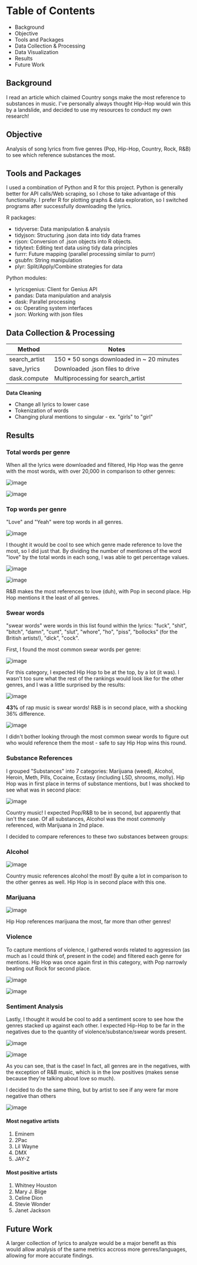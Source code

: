 # Table of Contents 

- Background 
- Objective 
- Tools and Packages 
- Data Collection & Processing
- Data Visualization 
- Results 
- Future Work 

## Background 
I read an article which claimed Country songs make the most reference to substances in music. I've personally always thought Hip-Hop would win this by a landslide, and decided to use my resources to conduct my own research! 

## Objective
Analysis of song lyrics from five genres (Pop, Hip-Hop, Country, Rock, R&B) to see which reference substances the most.

## Tools and Packages 
I used a combination of Python and R for this project. Python is generally better for API calls/Web scraping, so I chose to take advantage of this functionality. I prefer R for plotting graphs & data exploration, so I switched programs after successfully downloading the lyrics.

R packages: 
- tidyverse: Data manipulation & analysis 
- tidyjson: Structuring .json data into tidy data frames 
- rjson: Conversion of .json objects into R objects. 
- tidytext: Editing text data using tidy data principles
- furrr: Future mapping (parallel processing similar to purrr)
- gsubfn: String manipulation
- plyr: Split/Apply/Combine strategies for data


Python modules: 
- lyricsgenius: Client for Genius API 
- pandas: Data manipulation and analysis
- dask: Parallel processing
- os: Operating system interfaces
- json: Working with json files

## Data Collection & Processing
|Method        |Notes                                     |
|--------------|------------------------------------------|
|search_artist |150 * 50 songs downloaded in ~ 20 minutes |
|save_lyrics   | Downloaded .json files to drive          |
|dask.compute  | Multiprocessing for search_artist        |

**Data Cleaning**
- Change all lyrics to lower case 
- Tokenization of words
- Changing plural mentions to singular - ex. "girls" to "girl" 


## Results

### Total words per genre

When all the lyrics were downloaded and filtered, Hip Hop was the genre with the most words, with over 20,000 in comparison to other genres: 

![image](https://user-images.githubusercontent.com/91495866/138732444-a2902f4a-7631-4d72-9c07-7b61dbbb754b.png)

![image](https://user-images.githubusercontent.com/91495866/138732316-2f4cc004-07d1-4b4f-9450-b8a247eda654.png)


### Top words per genre

"Love" and "Yeah" were top words in all genres. 

![image](https://user-images.githubusercontent.com/91495866/138732750-033f8b96-14e0-48f7-a802-8e7b47032d99.png)


I thought it would be cool to see which genre made reference to love the most, so I did just that. By dividing the number of mentiones of the word "love" by the total words in each song, I was able to get percentage values. 

![image](https://user-images.githubusercontent.com/91495866/138733347-dca26725-dba4-4242-bb69-4a65ab924a91.png)

![image](https://user-images.githubusercontent.com/91495866/138733234-6c1126ff-ed68-45f7-a4ed-8a382432232e.png)

R&B makes the most references to love (duh), with Pop in second place. Hip Hop mentions it the least of all genres. 

### Swear words 
"swear words" were words in this list found within the lyrics:  "fuck", "shit", "bitch", "damn", "cunt", "slut", "whore", "ho", "piss", "bollocks" (for the British artists!), "dick", "cock". 

First, I found the most common swear words per genre: 

![image](https://user-images.githubusercontent.com/91495866/138734514-b06ffd16-a8e2-4fc4-b20a-1b87679f24ef.png)


For this category, I expected Hip Hop to be at the top, by a lot (it was). I wasn't too sure what the rest of the rankings would look like for the other genres, and I was a little surprised by the results: 

![image](https://user-images.githubusercontent.com/91495866/138734063-9ca7bd36-3086-4787-9a44-b940a1ac7ee7.png)

**43%** of rap music is swear words! R&B is in second place, with a shocking 36% difference. 

![image](https://user-images.githubusercontent.com/91495866/138734851-d3bc4b4c-1916-435e-87d4-f6addcabeceb.png)

I didn't bother looking through the most common swear words to figure out who would reference them the most - safe to say Hip Hop wins this round. 


### Substance References 

I grouped "Substances" into 7 categories: Marijuana (weed), Alcohol, Heroin, Meth, Pills, Cocaine, Ecstasy (including LSD, shrooms, molly). Hip Hop was in first place in terms of substance mentions, but I was shocked to see what was in second place: 

![image](https://user-images.githubusercontent.com/91495866/138735184-5dce147c-1aca-4032-8a81-2225d3412e01.png)

Country music! I expected Pop/R&B to be in second, but apparently that isn't the case. Of all substances, Alcohol was the most commonly referenced, with Marijuana in 2nd place. 

I decided to compare references to these two substances between groups: 

### Alcohol 
![image](https://user-images.githubusercontent.com/91495866/138735583-159425f9-a6ab-4a90-ac67-35039045ec4b.png)

Country music references alcohol the most! By quite a lot in comparison to the other genres as well. Hip Hop is in second place with this one.


### Marijuana 

![image](https://user-images.githubusercontent.com/91495866/138735824-10bb6eff-74f1-4be6-8bb6-73cc6d681694.png)

Hip Hop references marijuana the most, far more than other genres! 


### Violence
To capture mentions of violence, I gathered words related to aggression (as much as I could think of, present in the code) and filtered each genre for mentions. Hip Hop was once again first in this category, with Pop narrowly beating out Rock for second place. 

![image](https://user-images.githubusercontent.com/91495866/138736512-b3ac33d7-aa83-4364-9c00-56b3da053d38.png)

![image](https://user-images.githubusercontent.com/91495866/138736456-6c9fc4fa-95e9-4bca-ae21-f4f2e33bb24b.png)


### Sentiment Analysis 

Lastly, I thought it would be cool to add a sentiment score to see how the genres stacked up against each other. I expected Hip-Hop to be far in the negatives due to the quantity of violence/substance/swear words present. 

![image](https://user-images.githubusercontent.com/91495866/138736884-85634702-081f-4570-81d8-c8bee14fb2ea.png)


![image](https://user-images.githubusercontent.com/91495866/138736713-0e75c83c-7ff8-4b17-9792-5acc7a617676.png)

As you can see, that is the case! In fact, all genres are in the negatives, with the exception of R&B music, which is in the low positives (makes sense because they're talking about love so much). 


I decided to do the same thing, but by artist to see if any were far more negative than others

![image](https://user-images.githubusercontent.com/91495866/138736965-113ff48e-2532-42bb-be91-904550470d4f.png)

#### Most negative artists 
1. Eminem 
2. 2Pac
3. Lil Wayne 
4. DMX
5. JAY-Z

#### Most positive artists 
1. Whitney Houston
2. Mary J. Blige
3. Celine Dion
4. Stevie Wonder 
5. Janet Jackson

## Future Work
A larger collection of lyrics to analyze would be a major benefit as this would allow analysis of the same metrics accross more genres/languages, allowing for more accurate findings. 



